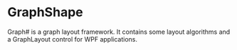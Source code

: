 # GraphShape
Graph# is a graph layout framework. It contains some layout algorithms and a GraphLayout control for WPF applications.

